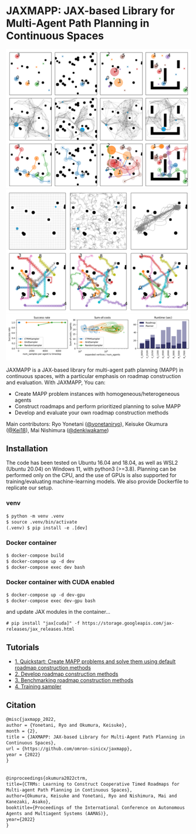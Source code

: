 # JAXMAPP: JAX-based Library for Multi-Agent Path Planning in Continuous Spaces
![gallery](assets/gallery.png) 
![roadmap](assets/roadmap.png)
![metrics](assets/benchmark.png)

JAXMAPP is a JAX-based library for multi-agent path planning (MAPP) in continuous spaces, with a particular emphasis on roadmap construction and evaluation. With JAXMAPP, You can:
- Create MAPP problem instances with homogeneous/heterogeneous agents
- Construct roadmaps and perform prioritized planning to solve MAPP
- Develop and evaluate your own roadmap construction methods 

Main contributors: Ryo Yonetani ([@yonetaniryo](https://github.com/yonetaniryo)), Keisuke Okumura ([@Kei18](https://github.com/Kei18)), Mai Nishimura ([@denkiwakame](https://github.com/denkiwakame))

## Installation

The code has been tested on Ubuntu 16.04 and 18.04, as well as WSL2 (Ubuntu 20.04) on Windows 11, with python3 (>=3.8). Planning can be performed only on the CPU, and the use of GPUs is also supported for training/evaluating machine-learning models. We also provide Dockerfile to replicate our setup. 

### venv 

```console
$ python -m venv .venv
$ source .venv/bin/activate
(.venv) $ pip install -e .[dev]
```

### Docker container
```console
$ docker-compose build
$ docker-compose up -d dev
$ docker-compose exec dev bash
```

### Docker container with CUDA enabled 
```console
$ docker-compose up -d dev-gpu
$ docker-compose exec dev-gpu bash
```

and update JAX modules in the container...

```console
# pip install "jax[cuda]" -f https://storage.googleapis.com/jax-releases/jax_releases.html
```

## Tutorials
- [1. Quickstart: Create MAPP problems and solve them using default roadmap construction methods](https://github.com/omron-sinicx/jaxmapp/blob/main/tutorials/1.%20Quickstart.ipynb)
- [2. Develop roadmap construction methods](https://github.com/omron-sinicx/jaxmapp/blob/main/tutorials/2.%20Develop%20roadmap%20construction%20methods.ipynb)
- [3. Benchmarking roadmap construction methods](https://github.com/omron-sinicx/jaxmapp/blob/main/tutorials/3.%20Benchmarking%20roadmap%20construction%20methods.ipynb)
- [4. Training sampler](https://github.com/omron-sinicx/jaxmapp/blob/main/tutorials/4.%20Training%20sampler.ipynb)


## Citation

```
@misc{jaxmapp_2022,
author = {Yonetani, Ryo and Okumura, Keisuke},
month = {2},
title = {JAXMAPP: JAX-based Library for Multi-Agent Path Planning in Continuous Spaces},
url = {https://github.com/omron-sinicx/jaxmapp},
year = {2022}
}


@inproceedings{okumura2022ctrm,
title={CTRMs: Learning to Construct Cooperative Timed Roadmaps for Multi-agent Path Planning in Continuous Spaces},
author={Okumura, Keisuke and Yonetani, Ryo and Nishimura, Mai and Kanezaki, Asako},
booktitle={Proceedings of the International Conference on Autonomous Agents and Multiagent Systems (AAMAS)},
year={2022}
}
```
